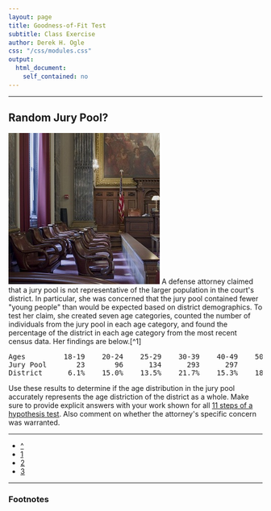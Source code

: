 ```yaml
---
layout: page
title: Goodness-of-Fit Test
subtitle: Class Exercise
author: Derek H. Ogle
css: "/css/modules.css"
output:
  html_document:
    self_contained: no
---
```


----

## Random Jury Pool?
<img src="../zimgs/jury-box.jpg" alt="Jury Box" class="img-right">
A defense attorney claimed that a jury pool is not representative of the larger population in the court's district.  In particular, she was concerned that the jury pool contained fewer "young people" than would be expected based on district demographics.  To test her claim, she created seven age categories, counted the number of individuals from the jury pool in each age category, and found the percentage of the district in each age category from the most recent census data.  Her findings are below.[^1]

<pre>
Ages         18-19    20-24    25-29    30-39    40-49    50-64      65+
Jury Pool       23       96      134      293      297      380      113
District      6.1%    15.0%    13.5%    21.7%    15.3%    18.2%    10.2%
</pre>

Use these results to determine if the age distribution in the jury pool accurately represents the age distriction of the district as a whole.  Make sure to provide explicit answers with your work shown for all [11 steps of a hypothesis test](../Hypothesis_Testing/11-steps.html).  Also comment on whether the attorney's specific concern was warranted.

----

<div class="text-center">
<ul class="pagination pagination-lg">
  <li><a href="index.html">^</a></li>
  <li><a href="CE1.html">1</a></li>
  <li><a href="CE2.html">2</a></li>
  <li class="active"><a href="#">3</a></li>
</ul>
</div>

----

<h3>Footnotes</h3>

[^1]: This example is modified from [these materials](http://www.unc.edu/~nielsen/soci708/mod9/soci708mod9_stata.pdf).
